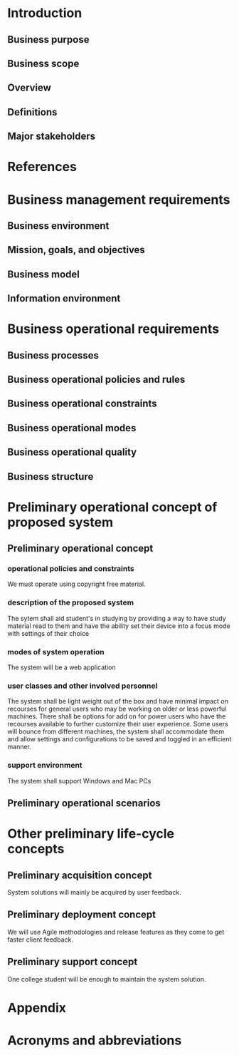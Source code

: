 <h1>Introduction</h1>
<h2>Business purpose</h2>
<h2>Business scope</h2>
<h2>Overview</h2>
<h2>Definitions</h2>
<h2>Major stakeholders</h2>
<h1>References</h1>
<h1>Business management requirements</h1>
<h2>Business environment</h2>
<h2>Mission, goals, and objectives</h2>
<h2>Business model</h2>
<h2>Information environment</h2>
<h1>Business operational requirements</h1>
<h2>Business processes</h2>
<h2>Business operational policies and rules</h2>
<h2>Business operational constraints</h2>
<h2>Business operational modes</h2>
<h2>Business operational quality</h2>
<h2>Business structure</h2>


<h1>Preliminary operational concept of proposed system</h1>
<h2>Preliminary operational concept</h2>
<h3>operational policies and constraints</h3>
We must operate using copyright free material.
<h3>description of the proposed system</h3>
The sytem shall aid student's in studying by providing a way to have study material read to them and have the ability set their device into a focus mode with settings of their choice
<h3>modes of system operation</h3>
The system will be a web application
<h3>user classes and other involved personnel</h3>
The system shall be light weight out of the box and have minimal impact on recourses for general users who may be working on older or less powerful machines. 
There shall be options for add on for power users who have the recourses available to further customize their user experience.
Some users will bounce from different machines, the system shall accommodate them and allow settings and configurations to be saved and toggled in an efficient manner. 

<h3>support environment</h3>
The system shall support Windows and Mac PCs

<h2>Preliminary operational scenarios</h2>

<h1>Other preliminary life-cycle concepts</h1>
<h2>Preliminary acquisition concept</h2>
System solutions will mainly be acquired by user feedback.
<h2>Preliminary deployment concept</h2>
We will use Agile methodologies and release features as they come to get faster client feedback.
<h2>Preliminary support concept</h2>
One college student will be enough to maintain the system solution.
<h1>Appendix</h1>

<h1>Acronyms and abbreviations</h1>
